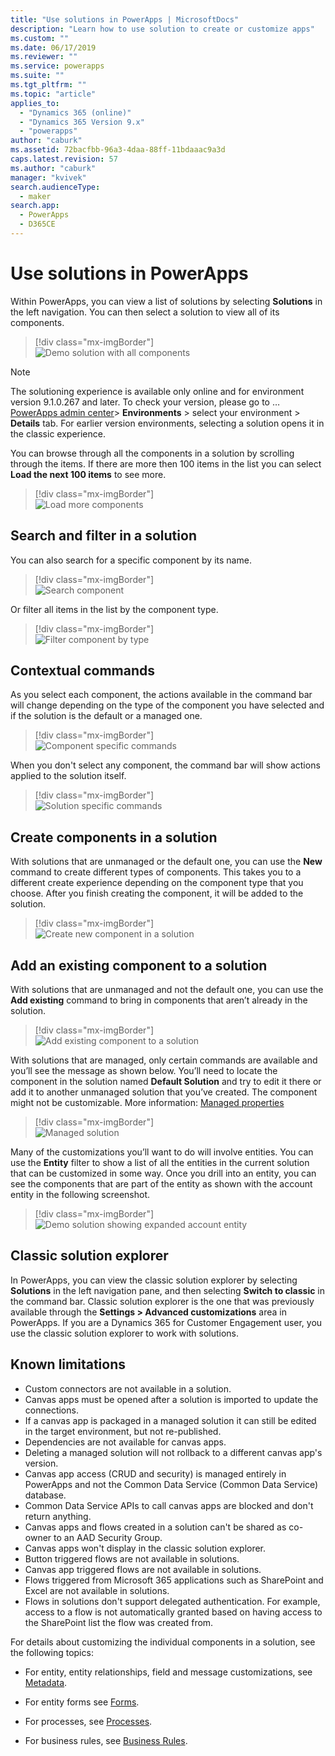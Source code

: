 ```yaml
---
title: "Use solutions in PowerApps | MicrosoftDocs"
description: "Learn how to use solution to create or customize apps"
ms.custom: ""
ms.date: 06/17/2019
ms.reviewer: ""
ms.service: powerapps
ms.suite: ""
ms.tgt_pltfrm: ""
ms.topic: "article"
applies_to: 
  - "Dynamics 365 (online)"
  - "Dynamics 365 Version 9.x"
  - "powerapps"
author: "caburk"
ms.assetid: 72bacfbb-96a3-4daa-88ff-11bdaaac9a3d
caps.latest.revision: 57
ms.author: "caburk"
manager: "kvivek"
search.audienceType: 
  - maker
search.app: 
  - PowerApps
  - D365CE
---
```

# Use solutions in PowerApps

 Within PowerApps, you can view a list of solutions by selecting **Solutions** in the left navigation. You can then select a solution to view all of its components. 
 
> [!div class="mx-imgBorder"]  
> ![Demo solution with all components](media/solution-all-items-list.PNG "Demo solution with all components")  
 
> [!NOTE]
>  The solutioning experience is available only online and for environment version 9.1.0.267 and later. To check your version, please go to …[PowerApps admin center](https://admin.powerapps.com/)> **Environments** > select your environment > **Details** tab. For earlier version environments, selecting a solution opens it in the classic experience.  
 
 You can browse through all the components in a solution by scrolling through the items. If there are more then 100 items in the list you can select **Load the next 100 items** to see more. 
 
> [!div class="mx-imgBorder"]  
> ![Load more components](media/load-more.PNG "Load more components")  

 ## Search and filter in a solution
 
 You can also search for a specific component by its name. 
 
> [!div class="mx-imgBorder"]  
> ![Search component](media/solution-search-box.png "Search component")  
 
 Or filter all items in the list by the component type.
  
> [!div class="mx-imgBorder"]  
> ![Filter component by type](media/solution-filter.PNG "Filter component by type")  
 
 ## Contextual commands
 
 As you select each component, the actions available in the command bar will change depending on the type of the component you have selected and if the solution is the default or a managed one. 
 
> [!div class="mx-imgBorder"]  
> ![Component specific commands](media/component-commands.png "Component specific commands")  
 
 When you don't select any component, the command bar will show actions applied to the solution itself. 
 
> [!div class="mx-imgBorder"]  
> ![Solution specific commands](media/solution-commands.PNG "Solution specific commands")  
 
 ## Create components in a solution
 With solutions that are unmanaged or the default one, you can use the **New** command to create different types of components. This takes you to a different create experience depending on the component type that you choose. After you finish creating the component, it will be added to the solution. 
 
> [!div class="mx-imgBorder"]  
> ![Create new component in a solution](media/solution-new-component.PNG "Create new component in a solution")  
 
 ## Add an existing component to a solution
 
 With solutions that are unmanaged and not the default one, you can use the **Add existing** command to bring in components that aren’t already in the solution.  
 
> [!div class="mx-imgBorder"]  
> ![Add existing component to a solution](media/solution-add-existing-component.PNG "Add existing component to a solution")  
  
 With solutions that are managed, only certain commands are available and you’ll see the message as shown below. You’ll need to locate the component in the solution named **Default Solution** and try to edit it there or add it to another unmanaged solution that you’ve created. The component might not be customizable. More information: [Managed properties](solutions-overview.md#managed-properties)

> [!div class="mx-imgBorder"]  
> ![Managed solution](media/managed-solution.PNG "Managed solution")  

 Many of the customizations you’ll want to do will involve entities. You can use the **Entity** filter to show a list of all the entities in the current solution that can be customized in some way. Once you drill into an entity, you can see the components that are part of the entity as shown with the account entity in the following screenshot. 
   
> [!div class="mx-imgBorder"]  
> ![Demo solution showing expanded account entity](media/solution-entity-account.png "Demo solution showing expanded account entity")  

## Classic solution explorer

In PowerApps, you can view the classic solution explorer by selecting **Solutions** in the left navigation pane, and then selecting **Switch to classic** in the command bar. Classic solution explorer is the one that was previously available through the **Settings > Advanced customizations** area in PowerApps. If you are a Dynamics 365 for Customer Engagement user, you use the classic solution explorer to work with solutions.  

## Known limitations

- Custom connectors are not available in a solution.
- Canvas apps must be opened after a solution is imported to update the connections.
- If a canvas app is packaged in a managed solution it can still be edited in the target environment, but not re-published.
- Dependencies are not available for canvas apps.
- Deleting a managed solution will not rollback to a different canvas app's version. 
-	Canvas app access (CRUD and security) is managed entirely in PowerApps and not the Common Data Service (Common Data Service) database.
-	Common Data Service APIs to call canvas apps are blocked and don't return anything. 
-	Canvas apps and flows created in a solution can't be shared as co-owner to an AAD Security Group.
-	Canvas apps won't display in the classic solution explorer.
- Button triggered flows are not available in solutions.
- Canvas app triggered flows are not available in solutions.
- Flows triggered from Microsoft 365 applications such as SharePoint and Excel are not available in solutions.
- Flows in solutions don't support delegated authentication. For example, access to a flow is not automatically granted based on having access to the SharePoint list the flow was created from.

 For details about customizing the individual components in a solution, see the following topics:  
  
-   For entity, entity relationships, field and message customizations, see [Metadata](create-edit-metadata.md).  
  
-   For entity forms see [Forms](../model-driven-apps/create-design-forms.md).  
  
-   For processes, see [Processes](../model-driven-apps/guide-staff-through-common-tasks-processes.md).  
  
-   For business rules, see [Business Rules](../model-driven-apps/create-business-rules-recommendations-apply-logic-form.md).  
